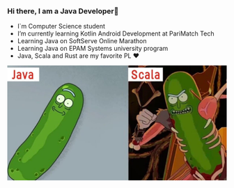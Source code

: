 ### Hi there, I am a Java Developer👋

- I`m Computer Science student
- I’m currently learning Kotlin Android Development at PariMatch Tech
- Learning Java on SoftServe Online Marathon
- Learning Java on EPAM Systems university program
- Java, Scala and Rust are my favorite PL ❤

![alt tag](https://github.com/RomanSulymka/RomanSulymka/blob/main/photo_2020-11-02_18-07-47.jpg)
<!--
**RomanSulymka/RomanSulymka** is a ✨ _special_ ✨ repository because its `README.md` (this file) appears on your GitHub profile.

Here are some ideas to get you started:

- 🔭 I’m currently working on ...
- 🌱 I’m currently learning ...
- 👯 I’m looking to collaborate on ...
- 🤔 I’m looking for help with ...
- 💬 Ask me about ...
- 📫 How to reach me: ...
- 😄 Pronouns: ...
- ⚡ Fun fact: ...
-->
